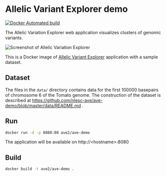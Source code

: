 # Allelic Variant Explorer demo

[![Docker Automated build](https://img.shields.io/docker/automated/ave2/ave-demo.svg)](https://hub.docker.com/r/ave2/ave-demo/)

The Allelic Variation Explorer web application visualizes clusters of genomic variants.

![Screenshot of Allelic Variation Explorer](https://github.com/nlesc-ave/ave-rest-service/raw/master/docs/screenshot.png)

This is a Docker image of [Allelic Variant Explorer](https://github.com/nlesc-ave/ave-rest-service) application with a sample dataset.

## Dataset

The files in the `data/` directory contains data for the first 100000 basepairs of chromosome 6 of the Tomato genome.
The construction of the dataset is described at https://github.com/nlesc-ave/ave-demo/blob/master/data/README.md .

## Run

```bash
docker run -d -p 8080:80 ave2/ave-demo
```

The application will be available on http://&lt;hostname&gt;:8080

## Build

```bash
docker build -t ave2/ave-demo .
```
